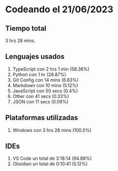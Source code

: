 # Codeando el 21/06/2023

## Tiempo total
3 hrs 28 mins.

## Lenguajes usados
1. TypeScript con 2 hrs 1 min (58.36%)
1. Python con 1 hr (28.87%)
1. Git Config con 14 mins (6.83%)
1. Markdown con 10 mins (5.12%)
1. JavaScript con 50 secs (0.4%)
1. Other con 41 secs (0.33%)
1. JSON con 11 secs (0.09%)

## Plataformas utilizadas
1. Windows con 3 hrs 28 mins (100.0%)

## IDEs
1. VS Code un total de 3:18:14 (94.88%)
1. Obsidian un total de 0:10:41 (5.12%)
